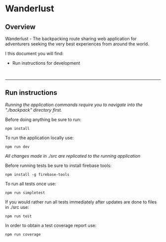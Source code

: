# Wanderlust

## Overview

Wanderlust - The backpacking route sharing web application for adventurers seeking the very best experiences from around the world.

I this document you will find:

- Run instructions for development

<br/>

---

## Run instructions

_Running the application commands require you to navigate into the "./backpack" directory first._

Before doing anything be sure to run:

    npm install

To run the application locally use:

    npm run dev

_All changes made in ./src are replicated to the running application_

Before running tests be sure to install firebase tools:

    npm install -g firebase-tools

To run all tests once use:

    npm run simpletest

If you would rather run all tests immediately after updates are done to files in ./src use:

    npm run test

In order to obtain a test coverage report use:

    npm run coverage
